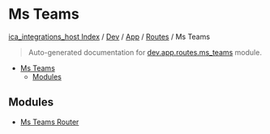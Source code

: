 # Ms Teams

[ica_integrations_host Index](../../../../README.md#ica_integrations_host-index) / [Dev](../../../index.md#dev) / [App](../../index.md#app) / [Routes](../index.md#routes) / Ms Teams

> Auto-generated documentation for [dev.app.routes.ms_teams](https://github.com/destiny/ica_integrations_host/blob/main/dev/app/routes/ms_teams/__init__.py) module.

- [Ms Teams](#ms-teams)
  - [Modules](#modules)

## Modules

- [Ms Teams Router](./ms_teams_router.md)

